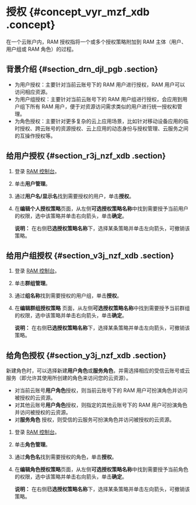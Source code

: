 # 授权 {#concept_vyr_mzf_xdb .concept}

在一个云账户内，RAM 授权指将一个或多个授权策略附加到 RAM 主体（用户、用户组或 RAM 角色）的过程。

## 背景介绍 {#section_drn_djl_pgb .section}

-   为用户授权：主要针对当前云账号下的 RAM 用户进行授权，RAM 用户可以访问相应资源。
-   为用户组授权：主要针对当前云账号下的 RAM 用户组进行授权，会应用到用户组下所有 RAM 用户，便于对资源访问需求类似的用户进行统一授权和管理。
-   为角色授权：主要针对更多复杂的云上应用场景，比如针对移动设备应用的临时授权、跨云账号的资源授权、云上应用的动态身份与授权管理、云服务之间的互操作授权等。

## 给用户授权 {#section_r3j_nzf_xdb .section}

1.  登录 [RAM 控制台](https://ram.console.aliyun.com/)。
2.  单击**用户管理**。
3.  通过**用户名/显示名**找到需要授权的用户，单击**授权**。
4.  在**编辑个人授权策略**页面，从左侧**可选授权策略名称**中找到需要授予当前用户的权限，选中该策略并单击右向箭头，单击**确定**。

    **说明：** 在右侧**已选授权策略名称**下，选择某条策略并单击左向箭头，可撤销该策略。


## 给用户组授权 {#section_v3j_nzf_xdb .section}

1.  登录 [RAM 控制台](https://ram.console.aliyun.com/)。
2.  单击**群组管理**。
3.  通过**组名称**找到需要授权的用户组，单击**授权**。
4.  在**编辑群组授权策略** 页面，从左侧**可选授权策略名称**中找到需要授予当前群组的权限，选中该策略并单击右向箭头，单击**确定**。

    **说明：** 在右侧**已选授权策略名称**下，选择某条策略并单击左向箭头，可撤销该策略。


## 给角色授权 {#section_y3j_nzf_xdb .section}

新建角色时，可以选择新建**用户角色**或**服务角色**，并需选择相应的受信云账号或云服务（即允许其使用所创建的角色来访问您的云资源）。

-   对当前云账号**用户角色**授权，则当前云账号下的 RAM 用户可扮演角色并访问被授权的云资源。
-   对其他云账号**用户角色**授权，则指定的其他云账号下的 RAM 用户可扮演角色并访问被授权的云资源。
-   对**服务角色** 授权，则受信的云服务可扮演角色并访问被授权的云资源。

1.  登录 [RAM 控制台](https://ram.console.aliyun.com/)。
2.  单击**角色管理**。
3.  通过**角色名**找到需要授权的角色，单击**授权**。
4.  在**编辑角色授权策略**页面，从左侧**可选授权策略名称**中找到需要授予当前角色的权限，选中该策略并单击右向箭头，单击**确定**。

    **说明：** 在右侧**已选授权策略名称**下，选择某条策略并单击左向箭头，可撤销该策略。


